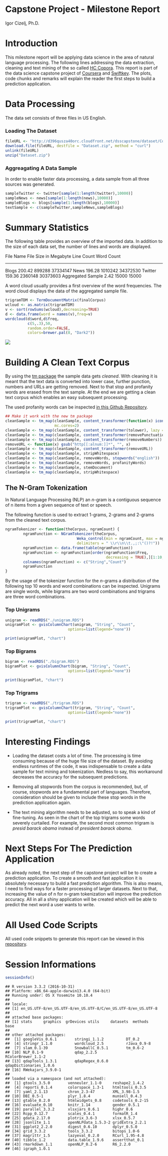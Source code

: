 # Capstone Project - Milestone Report
Igor Cizelj, Ph.D.  

# Introduction

This milestone report will be applying data science in the area of natural language processing. The following lines addressing the data extraction, cleaning and text mining of the so called [HC Copora](http://www.corpora.heliohost.org). This report is part of the data science capstone project of [Coursera](https://www.coursera.org) and [Swiftkey](http://swiftkey.com/). The plots, code chunks and remarks will explain the reader the first steps to build a prediction application.



# Data Processing

The data set consists of three files in US English.

### Loading The Dataset 

```r
fileURL <- "http://d396qusza40orc.cloudfront.net/dsscapstone/dataset/Coursera-SwiftKey.zip"
download.file(fileURL, destfile = "Dataset.zip", method = "curl")
unlink(fileURL)
unzip("Dataset.zip")
```



### Aggreagating A Data Sample

In order to enable faster data processing, a data sample from all three sources was generated.


```r
sampleTwitter <- twitter[sample(1:length(twitter),10000)]
sampleNews <- news[sample(1:length(news),10000)]
sampleBlogs <- blogs[sample(1:length(blogs),10000)]
textSample <- c(sampleTwitter,sampleNews,sampleBlogs)
```





# Summary Statistics









The following table provides an overview of the imported data. In addition to the size of each data set, the number of lines and words are displayed. 


File Name            File Size in Megabyte   Line Count   Word Count
------------------  ----------------------  -----------  -----------
Blogs                               200.42       899288     37334147
News                                196.28      1010242     34372530
Twitter                             159.36      2360148     30373603
Aggregated Sample                     2.42        15000        15000



A word cloud usually provides a first overview of the word frequencies. The word cloud displays the data of the aggregated sample file.


```r
trigramTDM <- TermDocumentMatrix(finalCorpus)
wcloud <- as.matrix(trigramTDM)
v <- sort(rowSums(wcloud),decreasing=TRUE)
d <- data.frame(word = names(v),freq=v)
wordcloud(d$word,d$freq,
          c(5,.3),50,
          random.order=FALSE,
          colors=brewer.pal(8, "Dark2"))
```

![](MilestoneReport_files/figure-html/unnamed-chunk-13-1.png)<!-- -->


# Building A Clean Text Corpus

By using the [tm package](http://tm.r-forge.r-project.org/index.html) the sample data gets *cleaned*. With cleaning it is meant that the text data is converted into lower case, further punction, numbers and URLs are getting removed. Next to that stop and profanity words are erased from the text sample. At the end we are getting a clean text corpus which enables an easy subsequent processing.

The used profanity words can be inspected [in this Github Repository](https://github.com/IgorCizelj/CapstoneCoursera/tree/master/MilestoneReport/profanityfilter.txt).


```r
## Make it work with the new tm package
cleanSample <- tm_map(cleanSample, content_transformer(function(x) iconv(x, to="UTF-8", sub="byte")), 
                      mc.cores=2)
cleanSample <- tm_map(cleanSample, content_transformer(tolower), lazy = TRUE)
cleanSample <- tm_map(cleanSample, content_transformer(removePunctuation))
cleanSample <- tm_map(cleanSample, content_transformer(removeNumbers))
removeURL <- function(x) gsub("http[[:alnum:]]*", "", x) 
cleanSample <- tm_map(cleanSample, content_transformer(removeURL))
cleanSample <- tm_map(cleanSample, stripWhitespace)
cleanSample <- tm_map(cleanSample, removeWords, stopwords("english"))
cleanSample <- tm_map(cleanSample, removeWords, profanityWords)
cleanSample <- tm_map(cleanSample, stemDocument)
cleanSample <- tm_map(cleanSample, stripWhitespace)
```





## The N-Gram Tokenization

In Natural Language Processing (NLP) an *n*-gram is a contiguous sequence of n items from a given sequence of text or speech.

The following function is used to extract 1-grams, 2-grams and 2-grams from the cleaned text corpus.


```r
ngramTokenizer <- function(theCorpus, ngramCount) {
        ngramFunction <- NGramTokenizer(theCorpus, 
                                Weka_control(min = ngramCount, max = ngramCount, 
                                delimiters = " \\r\\n\\t.,;:\"()?!"))
        ngramFunction <- data.frame(table(ngramFunction))
        ngramFunction <- ngramFunction[order(ngramFunction$Freq, 
                                             decreasing = TRUE),][1:10,]
        colnames(ngramFunction) <- c("String","Count")
        ngramFunction
}
```

By the usage of the tokenizer function for the *n*-grams a distribution of the following top 10 words and word combinations can be inspected. Unigrams are single words, while bigrams are two word combinations and trigrams are three word combinations.

### Top Unigrams

```r
unigram <- readRDS("./unigram.RDS")
unigramPlot <- gvisColumnChart(unigram, "String", "Count",                  
                            options=list(legend="none"))

print(unigramPlot, "chart")
```

<!-- ColumnChart generated in R 3.3.2 by googleVis 0.6.1 package -->
<!-- Sat Nov 19 13:47:26 2016 -->


<!-- jsHeader -->
<script type="text/javascript">
 
// jsData 
function gvisDataColumnChartIDa0372be226d () {
var data = new google.visualization.DataTable();
var datajson =
[
 [
"said",
1531
],
[
"one",
1409
],
[
"will",
1390
],
[
"like",
1192
],
[
"just",
1168
],
[
"get",
1129
],
[
"time",
1054
],
[
"year",
1045
],
[
"go",
1005
],
[
"can",
990
] 
];
data.addColumn('string','String');
data.addColumn('number','Count');
data.addRows(datajson);
return(data);
}
 
// jsDrawChart
function drawChartColumnChartIDa0372be226d() {
var data = gvisDataColumnChartIDa0372be226d();
var options = {};
options["allowHtml"] = true;
options["legend"] = "none";

    var chart = new google.visualization.ColumnChart(
    document.getElementById('ColumnChartIDa0372be226d')
    );
    chart.draw(data,options);
    

}
  
 
// jsDisplayChart
(function() {
var pkgs = window.__gvisPackages = window.__gvisPackages || [];
var callbacks = window.__gvisCallbacks = window.__gvisCallbacks || [];
var chartid = "corechart";
  
// Manually see if chartid is in pkgs (not all browsers support Array.indexOf)
var i, newPackage = true;
for (i = 0; newPackage && i < pkgs.length; i++) {
if (pkgs[i] === chartid)
newPackage = false;
}
if (newPackage)
  pkgs.push(chartid);
  
// Add the drawChart function to the global list of callbacks
callbacks.push(drawChartColumnChartIDa0372be226d);
})();
function displayChartColumnChartIDa0372be226d() {
  var pkgs = window.__gvisPackages = window.__gvisPackages || [];
  var callbacks = window.__gvisCallbacks = window.__gvisCallbacks || [];
  window.clearTimeout(window.__gvisLoad);
  // The timeout is set to 100 because otherwise the container div we are
  // targeting might not be part of the document yet
  window.__gvisLoad = setTimeout(function() {
  var pkgCount = pkgs.length;
  google.load("visualization", "1", { packages:pkgs, callback: function() {
  if (pkgCount != pkgs.length) {
  // Race condition where another setTimeout call snuck in after us; if
  // that call added a package, we must not shift its callback
  return;
}
while (callbacks.length > 0)
callbacks.shift()();
} });
}, 100);
}
 
// jsFooter
</script>
 
<!-- jsChart -->  
<script type="text/javascript" src="https://www.google.com/jsapi?callback=displayChartColumnChartIDa0372be226d"></script>
 
<!-- divChart -->
  
<div id="ColumnChartIDa0372be226d" 
  style="width: 500; height: automatic;">
</div>

### Top Bigrams

```r
bigram <- readRDS("./bigram.RDS")
bigramPlot <- gvisColumnChart(bigram, "String", "Count",                  
                            options=list(legend="none"))

print(bigramPlot, "chart")
```

<!-- ColumnChart generated in R 3.3.2 by googleVis 0.6.1 package -->
<!-- Sat Nov 19 13:47:27 2016 -->


<!-- jsHeader -->
<script type="text/javascript">
 
// jsData 
function gvisDataColumnChartIDa033f00e9a2 () {
var data = new google.visualization.DataTable();
var datajson =
[
 [
"last year",
97
],
[
"new york",
90
],
[
"right now",
81
],
[
"look like",
80
],
[
"year ago",
80
],
[
"dont know",
69
],
[
"last week",
67
],
[
"high school",
59
],
[
"feel like",
57
],
[
"first time",
55
] 
];
data.addColumn('string','String');
data.addColumn('number','Count');
data.addRows(datajson);
return(data);
}
 
// jsDrawChart
function drawChartColumnChartIDa033f00e9a2() {
var data = gvisDataColumnChartIDa033f00e9a2();
var options = {};
options["allowHtml"] = true;
options["legend"] = "none";

    var chart = new google.visualization.ColumnChart(
    document.getElementById('ColumnChartIDa033f00e9a2')
    );
    chart.draw(data,options);
    

}
  
 
// jsDisplayChart
(function() {
var pkgs = window.__gvisPackages = window.__gvisPackages || [];
var callbacks = window.__gvisCallbacks = window.__gvisCallbacks || [];
var chartid = "corechart";
  
// Manually see if chartid is in pkgs (not all browsers support Array.indexOf)
var i, newPackage = true;
for (i = 0; newPackage && i < pkgs.length; i++) {
if (pkgs[i] === chartid)
newPackage = false;
}
if (newPackage)
  pkgs.push(chartid);
  
// Add the drawChart function to the global list of callbacks
callbacks.push(drawChartColumnChartIDa033f00e9a2);
})();
function displayChartColumnChartIDa033f00e9a2() {
  var pkgs = window.__gvisPackages = window.__gvisPackages || [];
  var callbacks = window.__gvisCallbacks = window.__gvisCallbacks || [];
  window.clearTimeout(window.__gvisLoad);
  // The timeout is set to 100 because otherwise the container div we are
  // targeting might not be part of the document yet
  window.__gvisLoad = setTimeout(function() {
  var pkgCount = pkgs.length;
  google.load("visualization", "1", { packages:pkgs, callback: function() {
  if (pkgCount != pkgs.length) {
  // Race condition where another setTimeout call snuck in after us; if
  // that call added a package, we must not shift its callback
  return;
}
while (callbacks.length > 0)
callbacks.shift()();
} });
}, 100);
}
 
// jsFooter
</script>
 
<!-- jsChart -->  
<script type="text/javascript" src="https://www.google.com/jsapi?callback=displayChartColumnChartIDa033f00e9a2"></script>
 
<!-- divChart -->
  
<div id="ColumnChartIDa033f00e9a2" 
  style="width: 500; height: automatic;">
</div>

### Top Trigrams

```r
trigram <- readRDS("./trigram.RDS")
trigramPlot <- gvisColumnChart(trigram, "String", "Count",                  
                            options=list(legend="none"))

print(trigramPlot, "chart")
```

<!-- ColumnChart generated in R 3.3.2 by googleVis 0.6.1 package -->
<!-- Sat Nov 19 13:47:27 2016 -->


<!-- jsHeader -->
<script type="text/javascript">
 
// jsData 
function gvisDataColumnChartIDa037a80353f () {
var data = new google.visualization.DataTable();
var datajson =
[
 [
"let us know",
10
],
[
"presid barack obama",
10
],
[
"cant wait see",
8
],
[
"new york citi",
8
],
[
"happi mother day",
7
],
[
"osama bin laden",
7
],
[
"two year ago",
7
],
[
"dont even know",
6
],
[
"execut order issu",
6
],
[
"ive ever seen",
6
] 
];
data.addColumn('string','String');
data.addColumn('number','Count');
data.addRows(datajson);
return(data);
}
 
// jsDrawChart
function drawChartColumnChartIDa037a80353f() {
var data = gvisDataColumnChartIDa037a80353f();
var options = {};
options["allowHtml"] = true;
options["legend"] = "none";

    var chart = new google.visualization.ColumnChart(
    document.getElementById('ColumnChartIDa037a80353f')
    );
    chart.draw(data,options);
    

}
  
 
// jsDisplayChart
(function() {
var pkgs = window.__gvisPackages = window.__gvisPackages || [];
var callbacks = window.__gvisCallbacks = window.__gvisCallbacks || [];
var chartid = "corechart";
  
// Manually see if chartid is in pkgs (not all browsers support Array.indexOf)
var i, newPackage = true;
for (i = 0; newPackage && i < pkgs.length; i++) {
if (pkgs[i] === chartid)
newPackage = false;
}
if (newPackage)
  pkgs.push(chartid);
  
// Add the drawChart function to the global list of callbacks
callbacks.push(drawChartColumnChartIDa037a80353f);
})();
function displayChartColumnChartIDa037a80353f() {
  var pkgs = window.__gvisPackages = window.__gvisPackages || [];
  var callbacks = window.__gvisCallbacks = window.__gvisCallbacks || [];
  window.clearTimeout(window.__gvisLoad);
  // The timeout is set to 100 because otherwise the container div we are
  // targeting might not be part of the document yet
  window.__gvisLoad = setTimeout(function() {
  var pkgCount = pkgs.length;
  google.load("visualization", "1", { packages:pkgs, callback: function() {
  if (pkgCount != pkgs.length) {
  // Race condition where another setTimeout call snuck in after us; if
  // that call added a package, we must not shift its callback
  return;
}
while (callbacks.length > 0)
callbacks.shift()();
} });
}, 100);
}
 
// jsFooter
</script>
 
<!-- jsChart -->  
<script type="text/javascript" src="https://www.google.com/jsapi?callback=displayChartColumnChartIDa037a80353f"></script>
 
<!-- divChart -->
  
<div id="ColumnChartIDa037a80353f" 
  style="width: 500; height: automatic;">
</div>


# Interesting Findings

+ Loading the dataset costs a lot of time. The processing is time consuming because of the huge file size of the dataset. By avoiding endless runtimes of the code, it was indispensable to create a data sample for text mining and tokenization. Nedless to say, this workaround decreases the accuracy for the subsequent predictions.

+ Removing all stopwords from the corpus is recommended, but, of course, stopwords are a fundamental part of languages. Therefore, consideration should be given to include these stop words in the prediction application again.

+ The text mining algorithm needs to be adjusted, so to speak a kind of fine-tuning. As seen in the chart of the top trigrams some words severely curtailed. For example, the second most common trigram is *presid barack obama* instead of *president barack obama*.

# Next Steps For The Prediction Application

As already noted, the next step of the capstone project will be to create a prediction application. 
To create a smooth and fast application it is absolutely necessary to build a fast prediction algorithm. This is also means, I need to find ways for a faster processing of larger datasets. Next to that,  increasing the value of n for n-gram tokenization will improve the prediction accuracy. All in all a shiny application will be created which will be able to predict the next word a user wants to write.

# All Used Code Scripts

All used code snippets to generate this report can be viewed in this [repository](https://github.com/IgorCizelj/CapstoneCoursera/tree/master/MilestoneReport).

# Session Informations

```r
sessionInfo()
```

```
## R version 3.3.2 (2016-10-31)
## Platform: x86_64-apple-darwin13.4.0 (64-bit)
## Running under: OS X Yosemite 10.10.4
## 
## locale:
## [1] en_US.UTF-8/en_US.UTF-8/en_US.UTF-8/C/en_US.UTF-8/en_US.UTF-8
## 
## attached base packages:
## [1] stats     graphics  grDevices utils     datasets  methods   base     
## 
## other attached packages:
##  [1] googleVis_0.6.1        stringi_1.1.2          DT_0.2                
##  [4] stringr_1.1.0          wordcloud_2.5          rJava_0.9-8           
##  [7] slam_0.1-39            SnowballC_0.5.1        tm_0.6-2              
## [10] NLP_0.1-9              qdap_2.2.5             RColorBrewer_1.1-2    
## [13] qdapTools_1.3.1        qdapRegex_0.6.0        qdapDictionaries_1.0.6
## [16] RWekajars_3.9.0-1     
## 
## loaded via a namespace (and not attached):
##  [1] gtools_3.5.0        venneuler_1.1-0     reshape2_1.4.2     
##  [4] reports_0.1.4       colorspace_1.3-1    htmltools_0.3.5    
##  [7] yaml_2.1.13         chron_2.3-47        XML_3.98-1.5       
## [10] DBI_0.5-1           plyr_1.8.4          munsell_0.4.3      
## [13] gtable_0.2.0        htmlwidgets_0.8     codetools_0.2-15   
## [16] evaluate_0.10       knitr_1.14          gender_0.5.1       
## [19] parallel_3.3.2      xlsxjars_0.6.1      highr_0.6          
## [22] Rcpp_0.12.7         scales_0.4.1        formatR_1.4        
## [25] gdata_2.17.0        plotrix_3.6-3       xlsx_0.5.7         
## [28] jsonlite_1.1        openNLPdata_1.5.3-2 gridExtra_2.2.1    
## [31] ggplot2_2.2.0       digest_0.6.10       dplyr_0.5.0        
## [34] grid_3.3.2          tools_3.3.2         bitops_1.0-6       
## [37] magrittr_1.5        lazyeval_0.2.0      RCurl_1.95-4.8     
## [40] tibble_1.2          data.table_1.9.6    assertthat_0.1     
## [43] rmarkdown_1.1       openNLP_0.2-6       R6_2.2.0           
## [46] igraph_1.0.1
```


